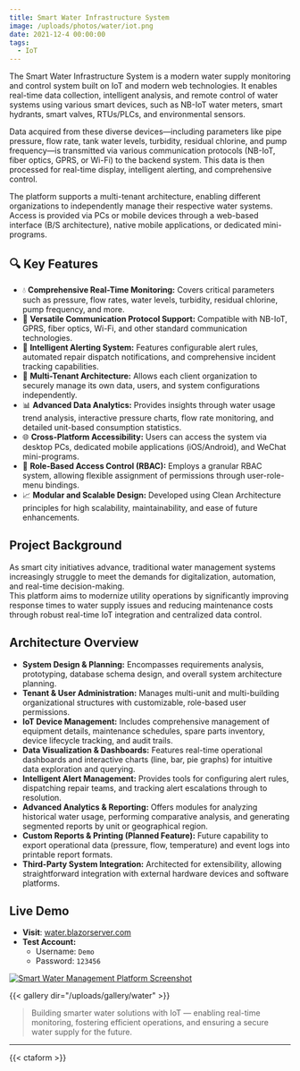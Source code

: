 ```yaml
---
title: Smart Water Infrastructure System
image: /uploads/photos/water/iot.png
date: 2021-12-4 00:00:00
tags:
  - IoT
---
```


The Smart Water Infrastructure System is a modern water supply monitoring and control system built on IoT and modern web technologies. It enables real-time data collection, intelligent analysis, and remote control of water systems using various smart devices, such as NB-IoT water meters, smart hydrants, smart valves, RTUs/PLCs, and environmental sensors.

Data acquired from these diverse devices—including parameters like pipe pressure, flow rate, tank water levels, turbidity, residual chlorine, and pump frequency—is transmitted via various communication protocols (NB-IoT, fiber optics, GPRS, or Wi-Fi) to the backend system. This data is then processed for real-time display, intelligent alerting, and comprehensive control.

The platform supports a multi-tenant architecture, enabling different organizations to independently manage their respective water systems. Access is provided via PCs or mobile devices through a web-based interface (B/S architecture), native mobile applications, or dedicated mini-programs.

## 🔍 Key Features

- 💧 **Comprehensive Real-Time Monitoring:** Covers critical parameters such as pressure, flow rates, water levels, turbidity, residual chlorine, pump frequency, and more.
- 📡 **Versatile Communication Protocol Support:** Compatible with NB-IoT, GPRS, fiber optics, Wi-Fi, and other standard communication technologies.
- 🧠 **Intelligent Alerting System:** Features configurable alert rules, automated repair dispatch notifications, and comprehensive incident tracking capabilities.
- 🧩 **Multi-Tenant Architecture:** Allows each client organization to securely manage its own data, users, and system configurations independently.
- 📊 **Advanced Data Analytics:** Provides insights through water usage trend analysis, interactive pressure charts, flow rate monitoring, and detailed unit-based consumption statistics.
- 🌐 **Cross-Platform Accessibility:** Users can access the system via desktop PCs, dedicated mobile applications (iOS/Android), and WeChat mini-programs.
- 🔐 **Role-Based Access Control (RBAC):** Employs a granular RBAC system, allowing flexible assignment of permissions through user-role-menu bindings.
- 📈 **Modular and Scalable Design:** Developed using Clean Architecture principles for high scalability, maintainability, and ease of future enhancements.

## Project Background

As smart city initiatives advance, traditional water management systems increasingly struggle to meet the demands for digitalization, automation, and real-time decision-making.  
This platform aims to modernize utility operations by significantly improving response times to water supply issues and reducing maintenance costs through robust real-time IoT integration and centralized data control.

## Architecture Overview

- **System Design & Planning:** Encompasses requirements analysis, prototyping, database schema design, and overall system architecture planning.
- **Tenant & User Administration:** Manages multi-unit and multi-building organizational structures with customizable, role-based user permissions.
- **IoT Device Management:** Includes comprehensive management of equipment details, maintenance schedules, spare parts inventory, device lifecycle tracking, and audit trails.
- **Data Visualization & Dashboards:** Features real-time operational dashboards and interactive charts (line, bar, pie graphs) for intuitive data exploration and querying.
- **Intelligent Alert Management:** Provides tools for configuring alert rules, dispatching repair teams, and tracking alert escalations through to resolution.
- **Advanced Analytics & Reporting:** Offers modules for analyzing historical water usage, performing comparative analysis, and generating segmented reports by unit or geographical region.
- **Custom Reports & Printing (Planned Feature):** Future capability to export operational data (pressure, flow, temperature) and event logs into printable report formats.
- **Third-Party System Integration:** Architected for extensibility, allowing straightforward integration with external hardware devices and software platforms.

## Live Demo

- **Visit**: [water.blazorserver.com](https://water.blazorserver.com)
- **Test Account:**
    *   Username: `Demo`
    *   Password: `123456`

[![Smart Water Management Platform Screenshot](/uploads/photos/water-iot-screenshot.png)](/uploads/photos/water-iot-screenshot.png)

{{< gallery dir="/uploads/gallery/water" >}}

> Building smarter water solutions with IoT — enabling real-time monitoring, fostering efficient operations, and ensuring a secure water supply for the future.

---

{{< ctaform >}}